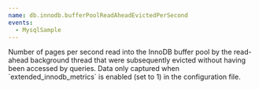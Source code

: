 ```yaml
---
name: db.innodb.bufferPoolReadAheadEvictedPerSecond
events:
  - MysqlSample
---
```


Number of pages per second read into the InnoDB buffer pool by the read-ahead background thread that were subsequently evicted without having been accessed by queries. Data only captured when \`extended\_innodb\_metrics\` is enabled (set to 1) in the configuration file.